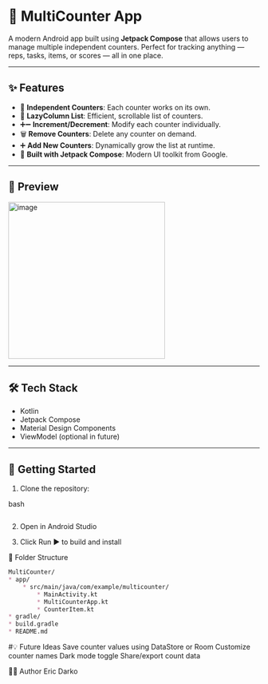 # 📱 MultiCounter App

A modern Android app built using **Jetpack Compose** that allows users to manage multiple independent counters. Perfect for tracking anything — reps, tasks, items, or scores — all in one place.

---

## ✨ Features

- 🎯 **Independent Counters**: Each counter works on its own.
- 📜 **LazyColumn List**: Efficient, scrollable list of counters.
- ➕➖ **Increment/Decrement**: Modify each counter individually.
- 🗑️ **Remove Counters**: Delete any counter on demand.
- ➕ **Add New Counters**: Dynamically grow the list at runtime.
- 🧪 **Built with Jetpack Compose**: Modern UI toolkit from Google.

---

## 📸 Preview

<img width="314" alt="image" src="https://github.com/user-attachments/assets/382dcf63-3458-492c-9e78-26641ac7ff79" />
 
---

## 🛠️ Tech Stack

- Kotlin
- Jetpack Compose
- Material Design Components
- ViewModel (optional in future)

---

## 🚀 Getting Started

1. Clone the repository:

bash
```git clone https://github.com/edarko265/Multi_Counter.git
```

2. Open in Android Studio

3. Click Run ▶️ to build and install

🧩 Folder Structure
```markdown
MultiCounter/
* app/
    * src/main/java/com/example/multicounter/
        * MainActivity.kt
        * MultiCounterApp.kt
        * CounterItem.kt
* gradle/
* build.gradle
* README.md
```

#💡 Future Ideas
Save counter values using DataStore or Room
Customize counter names
Dark mode toggle
Share/export count data


🧑‍💻 Author
Eric Darko



